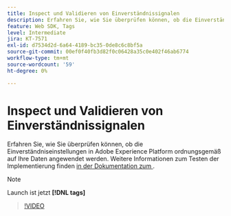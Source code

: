 ```yaml
---
title: Inspect und Validieren von Einverständnissignalen
description: Erfahren Sie, wie Sie überprüfen können, ob die Einverständniseinstellungen in Adobe Experience Platform ordnungsgemäß auf Ihre Daten angewendet werden.
feature: Web SDK, Tags
level: Intermediate
jira: KT-7571
exl-id: d7534d2d-6a64-4189-bc35-0de8c6c8bf5a
source-git-commit: 00ef0f40fb3d82f0c06428a35c0e402f46ab6774
workflow-type: tm+mt
source-wordcount: '59'
ht-degree: 0%

---
```


# Inspect und Validieren von Einverständnissignalen

Erfahren Sie, wie Sie überprüfen können, ob die Einverständniseinstellungen in Adobe Experience Platform ordnungsgemäß auf Ihre Daten angewendet werden. Weitere Informationen zum Testen der Implementierung finden [ in der Dokumentation zum ](https://experienceleague.adobe.com/docs/experience-platform/landing/governance-privacy-security/consent/adobe/overview.html?lang=en#test-implementation) .

>[!NOTE]
>
> Launch ist jetzt **[!DNL tags]**

>[!VIDEO](https://video.tv.adobe.com/v/332696/?learn=on)
